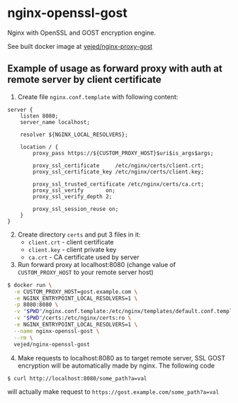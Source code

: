 # nginx-openssl-gost
Nginx with OpenSSL and GOST encryption engine.

See built docker image at [vejed/nginx-proxy-gost](https://hub.docker.com/r/vejed/nginx-openssl-gost)


## Example of usage as forward proxy with auth at remote server by client certificate
1. Create file `nginx.conf.template` with following content:
```
server {
    listen 8080;
    server_name localhost;
    
    resolver ${NGINX_LOCAL_RESOLVERS};

    location / {       
        proxy_pass https://${CUSTOM_PROXY_HOST}$uri$is_args$args;

        proxy_ssl_certificate     /etc/nginx/certs/client.crt;
        proxy_ssl_certificate_key /etc/nginx/certs/client.key;

        proxy_ssl_trusted_certificate /etc/nginx/certs/ca.crt;
        proxy_ssl_verify       on;
        proxy_ssl_verify_depth 2;

        proxy_ssl_session_reuse on;
    }
}
```
2. Create directory `certs` and put 3 files in it:
    - `client.crt` - client certificate
    - `client.key` - client private key
    - `ca.crt` - CA certificate used by server
3. Run forward proxy at localhost:8080 (change value of `CUSTOM_PROXY_HOST` to your remote server host)
```sh
$ docker run \
  -e CUSTOM_PROXY_HOST=gost.example.com \
  -e NGINX_ENTRYPOINT_LOCAL_RESOLVERS=1 \
  -p 8080:8080 \
  -v "$PWD"/nginx.conf.template:/etc/nginx/templates/default.conf.template:ro \
  -v "$PWD"/certs:/etc/nginx/certs:ro \
  -e NGINX_ENTRYPOINT_LOCAL_RESOLVERS=1 \
  --name nginx-openssl-gost \
  --rm \
  vejed/nginx-openssl-gost
```
4. Make requests to localhost:8080 as to target remote server, SSL GOST encryption will be automatically made by nginx. The following code
```
$ curl http://localhost:8080/some_path?a=val
```
will actually make request to `https://gost.example.com/some_path?a=val`
